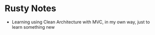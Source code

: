 # Rusty Notes
- Learning using Clean Architecture with MVC, in my own way, just to learn something new

